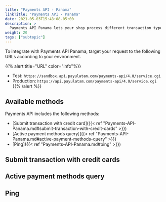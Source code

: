 ```yaml
---
title: "Payments API - Panama"
linkTitle: "Payments API - Panama"
date: 2021-05-03T15:48:08-05:00
description: >
  Payments API Panama lets your shop process different transaction types with multiple payment methods.
weight: 20
tags: ["subtopic"]
---
```


To integrate with Payments API Panama, target your request to the following URLs according to your environment.

{{% alert title="URL" color="info"%}}
* Test: ```https://sandbox.api.payulatam.com/payments-api/4.0/service.cgi```
* Production: ```https://api.payulatam.com/payments-api/4.0/service.cgi```
{{% /alert %}}

## Available methods
Payments API includes the following methods:

* [Submit transaction with credit card]({{< ref "Payments-API-Panama.md#submit-transaction-with-credit-cards" >}})
* [Active payment methods query]({{< ref "Payments-API-Panama.md#active-payment-methods-query" >}})
* [Ping]({{< ref "Payments-API-Panama.md#ping" >}})


## Submit transaction with credit cards

## Active payment methods query

## Ping

